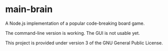 # main-brain
A Node.js implementation of a popular code-breaking board game.

The command-line version is working. The GUI is not usable yet.

This project is provided under version 3 of the GNU General Public License.